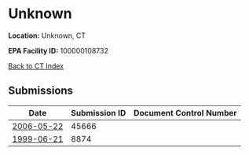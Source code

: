 # Unknown

**Location:** Unknown, CT

**EPA Facility ID:** 100000108732

[Back to CT Index](../../index.md)

## Submissions

| Date | Submission ID | Document Control Number |
|------|--------------|-------------------------|
| [2006-05-22](submissions/45666.md) | 45666 |  |
| [1999-06-21](submissions/8874.md) | 8874 |  |
